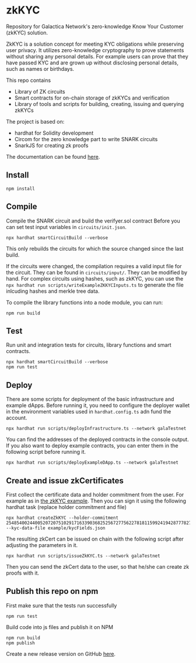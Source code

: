 # zkKYC
Repository for Galactica Network's zero-knowledge Know Your Customer (zkKYC) solution.

ZkKYC is a solution concept for meeting KYC obligations while preserving user privacy. It utilizes zero-knowledge cryptography to prove statements without sharing any personal details. For example users can prove that they have passed KYC and are grown up without disclosing personal details, such as names or birthdays.

This repo contains
- Library of ZK circuits
- Smart contracts for on-chain storage of zkKYCs and verification
- Library of tools and scripts for building, creating, issuing and querying zkKYCs

The project is based on:
- hardhat for Solidity development
- Circom for the zero knowledge part to write SNARK circuits
- SnarkJS for creating zk proofs

The documentation can be found [here](https://app.gitbook.com/o/IbmhhVJSM8rZ0aECe2R3/s/NMoORBGBxztthVlosoIF/galactica-concepts/zero-knowledge-kyc).

## Install
```shell
npm install
```

## Compile
Compile the SNARK circuit and build the verifyer.sol contract
Before you can set test input variables in `circuits/init.json`.
```shell
npx hardhat smartCircuitBuild --verbose
```
This only rebuilds the circuits for which the source changed since the last build.

If the circuits were changed, the compilation requires a valid input file for the circuit. They can be found in `circuits/input/`. They can be modified by hand. For complex circuits using hashes, such as zkKYC, you can use the `npx hardhat run scripts/writeExampleZKKYCInputs.ts` to generate the file inlcuding hashes and merkle tree data.

To compile the library functions into a node module, you can run:
```shell
npm run build
```

## Test
Run unit and integration tests for circuits, library functions and smart contracts.
```shell
npx hardhat smartCircuitBuild --verbose
npm run test
```

## Deploy
There are some scripts for deployment of the basic infrastructure and example dApps.
Before running it, you need to configure the deployer wallet in the environment variables used in `hardhat.config.ts` adn fund the account.
```shell
npx hardhat run scripts/deployInfrastructure.ts --network galaTestnet
```
You can find the addresses of the deployed contracts in the console output.
If you also want to deploy example contracts, you can enter them in the following script before running it.
```shell
npx hardhat run scripts/deployExampleDApp.ts --network galaTestnet
```

## Create and issue zkCertificates
First collect the certificate data and holder commitment from the user. For example as in [the zkKYC example](example/kycFields.json).
Then you can sign it using the following hardhat task (replace holder commitment and file)
```shell
npx hardhat createZkKYC --holder-commitment 2548540024400520720751029171633903682525672775622781811599241942877782733224 --kyc-data-file example/kycFields.json
```
The resulting zkCert can be issued on chain with the following script after adjusting the parameters in it.
```shell
npx hardhat run scripts/issueZkKYC.ts --network galaTestnet
```
Then you can send the zkCert data to the user, so that he/she can create zk proofs with it.

## Publish this repo on npm
First make sure that the tests run successfully
```shell 
npm run test
```

Build code into js files and publish it on NPM
```shell
npm run build
npm publish
```

Create a new release version on GitHub [here](https://github.com/Galactica-corp/zkKYC/releases/new).
